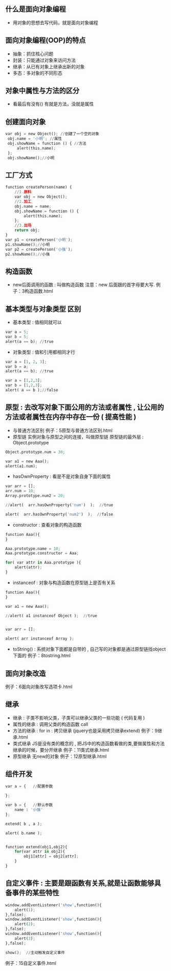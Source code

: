 ## 什么是面向对象编程
* 用对象的思想去写代码，就是面向对象编程

## 面向对象编程(OOP)的特点
* 抽象：抓住核心问题
* 封装：只能通过对象来访问方法
* 继承：从已有对象上继承出新的对象
* 多态：多对象的不同形态

## 对象中属性与方法的区分
* 看最后有没有() 有就是方法，没就是属性

## 创建面向对象
```python
var obj = new Object(); //创建了一个空的对象
 obj.name = '小明'; //属性
 obj.showName = function () { //方法
     alert(this.name);
 };
 obj.showName();//小明
```

## 工厂方式
```python
function createPerson(name) {
    //1.原料
    var obj = new Object();
    //2.加工
    obj.name = name;
    obj.showName = function () {
        alert(this.name);
    };
    //3.出场
    return obj;
}
var p1 = createPerson('小明');
p1.showName();//小明
var p2 = createPerson('小强');
p2.showName();//小强
```

## 构造函数
* new后面调用的函数 : 叫做构造函数
    注意：new 后面跟的首字母要大写.
例子：3构造函数.html

## 基本类型与对象类型 区别
* 基本类型 : 值相同就可以
```python
var a = 5;
var b = 5;
alert(a == b); //true
```
* 对象类型 : 值和引用都相同才行
```python
var a = [1, 2, 3];
var b = a;
alert(a == b); //true

var a = [1,2,3];
var b = [1,2,3];
alert( a == b );//false
```

## 原型 : 去改写对象下面公用的方法或者属性 , 让公用的方法或者属性在内存中存在一份 ( 提高性能 )
* 与普通方法区别
    例子：5原型与普通方法区别.html
* 原型链  实例对象与原型之间的连接，叫做原型链  原型链的最外层 : Object.prototype
```python
Object.prototype.num = 30;

var a1 = new Aaa();
alert(a1.num);
```
* hasOwnProperty : 看是不是对象自身下面的属性
```python
var arr = [];
arr.num = 10;
Array.prototype.num2 = 20;

//alert(  arr.hasOwnProperty('num')  );  //true

alert(  arr.hasOwnProperty('num2')  );  //false
```
* constructor : 查看对象的构造函数
```python
function Aaa(){
}

Aaa.prototype.name = 10;
Aaa.prototype.constructor = Aaa;

for( var attr in Aaa.prototype ){
	alert(attr);
}
```
* instanceof : 对象与构造函数在原型链上是否有关系
```python
function Aaa(){
}

var a1 = new Aaa();

//alert( a1 instanceof Object );  //true


var arr = [];

alert( arr instanceof Array );
```
* toString() : 系统对象下面都是自带的 , 自己写的对象都是通过原型链找object下面的
例子：8tostring.html

## 面向对象改造
例子：6面向对象改写选项卡.html

## 继承 
* 继承 : 子类不影响父类，子类可以继承父类的一些功能 ( 代码复用 )
* 属性的继承 : 调用父类的构造函数 call
* 方法的继承 : for in :  拷贝继承 (jquery也是采用拷贝继承extend)
例子：9继承.html
* 类式继承 JS是没有类的概念的 , 把JS中的构造函数看做的类,要做属性和方法继承的时候，要分开继承
例子：11类式继承.html
* 原型继承 无new的对象
例子：12原型继承.html

## 组件开发
```python
var a = {   //配置参数
	
};

var b = {   //默认参数
	name : '小强'
};

extend( b , a );

alert( b.name );


function extend(obj1,obj2){
	for(var attr in obj2){
		obj1[attr] = obj2[attr];
	}
}
```

## 自定义事件 : 主要是跟函数有关系,就是让函数能够具备事件的某些特性
```python
window.addEventListener('show',function(){
	alert(1);
},false);
window.addEventListener('show',function(){
	alert(2);
},false);
window.addEventListener('show',function(){
	alert(3);
},false);

show();  //主动触发自定义事件
```
例子：15自定义事件.html